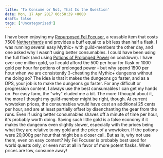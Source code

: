 ```yaml
---
title: 'To Consume or Not, That Is the Question'
date: Mon, 17 Apr 2017 06:50:39 +0000
draft: false
tags: ['Uncategorized']
---
```


I have been enjoying my [Repurposed Fel Focuser](http://www.wowhead.com/item=147707/repurposed-fel-focuser), a reusable item that costs 7500 [Nethershards](http://www.wowhead.com/currency=1226/nethershard) and provides a buff equal to a bit less than half a flask. I was running several easy Mythic+ with guild-members the other day, and one asked why I wasn't using better consumables. I could have been using the full flask (and using [Potions of Prolonged Power](http://www.wowhead.com/item=142117/potion-of-prolonged-power) on cooldown). I have over one million gold, so I could afford the 500 per hour for flask or 1000 gold per hour for potions of prolonged power - but why spend 1500 per hour when we are consistently 3-chesting the Mythic+ dungeons without me doing so? The idea is that it makes the dungeons go faster, and as a DPS, your job is to make the dungeons go faster. For any difficult or progression content, I always use the best consumables I can get my hands on. For easy farm, the "why" eluded me a bit. The more I thought about it, the more I thought my guild-member might be right, though. At current wowtoken prices, the consumables would have cost an additional 25 cents per hour, and are at least partially offset by disenchanting the gear from the runs. Even if using better consumables shaves off a minute of time per hour, it's probably worth doing. Saving such little gold is a false economy if it makes the dungeons even slightly slower, especially with the prices being what they are relative to my gold and the price of a wowtoken. If the potions were 20,000g per hour that might be a closer call. But as is, why not use them, even on easy content? My Fel Focuser is probably best used for world quests only, or even not at all in favor of more potent flasks. When prices are low, consume away!